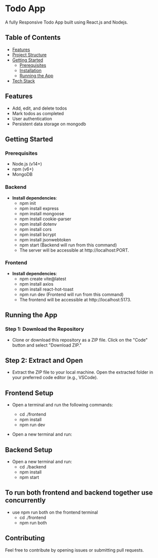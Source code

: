 # Todo App
A fully Responsive Todo App built using React.js and Nodejs.

## Table of Contents

- [Features](#features)
- [Project Structure](#project-structure)
- [Getting Started](#getting-started)
  - [Prerequisites](#prerequisites)
  - [Installation](#installation)
  - [Running the App](#running-the-app)
- [Tech Stack](#tech-stack)

## Features

- Add, edit, and delete todos
- Mark todos as completed
- User authentication
- Persistent data storage on mongodb

## Getting Started

### Prerequisites

- Node.js (v14+)
- npm (v6+)
- MongoDB

### Backend
- **Install dependencies**:
  - npm init
  - npm install express
  - npm install mongoose
  - npm install cookie-parser
  - npm install dotenv
  - npm install cors
  - npm install bcrypt
  - npm install jsonwebtoken
  - npm start (Backend will run from this command)
  - The server will be accessible at http://localhost:PORT.

### Frontend
- **Install dependencies**:
  - npm create vite@latest
  - npm install axios
  - npm install react-hot-toast
  - npm run dev (Frontend will run from this command)
  - The frontend will be accessible at http://localhost:5173.
    
## Running the App
### Step 1: Download the Repository

 - Clone or download this repository as a ZIP file. Click on the "Code" button and select "Download ZIP."

## Step 2: Extract and Open

 - Extract the ZIP file to your local machine. Open the extracted folder in your preferred code editor (e.g., VSCode).

## Frontend Setup

 - Open a terminal and run the following commands:
      - cd ./frontend     
      - npm install
      - npm run dev
      
 - Open a new terminal and run:
   
## Backend Setup

 - Open a new terminal and run:
     - cd ./backend
     - npm install
     - npm start

## To run both frontend and backend together use concurrently

 - use npm run both on the frontend terminal
      - cd ./frontend
      - npm run both 
  
## Contributing
Feel free to contribute by opening issues or submitting pull requests.
